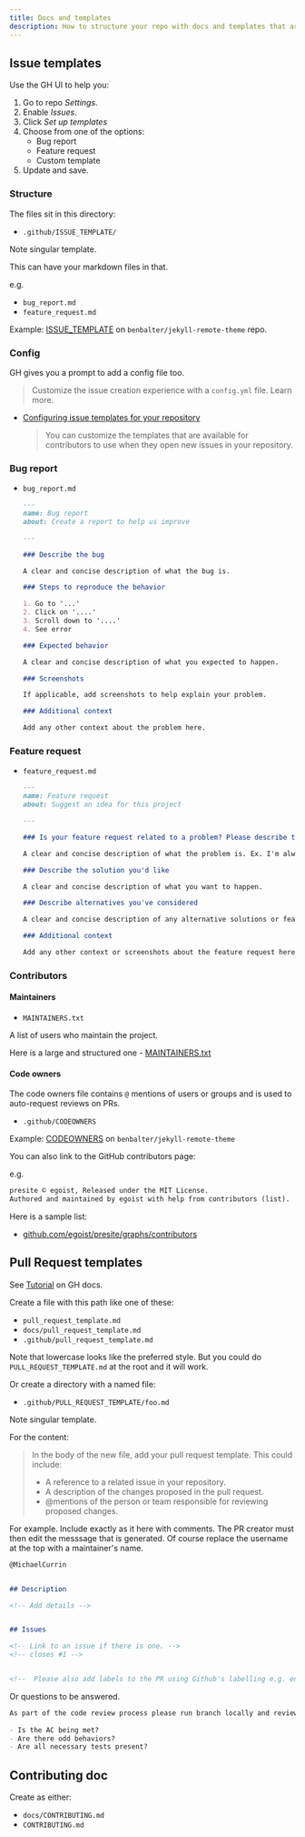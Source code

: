 ```yaml
---
title: Docs and templates
description: How to structure your repo with docs and templates that are used on GitHub
---
```



## Issue templates

Use the GH UI to help you:

1. Go to repo _Settings_.
2. Enable _Issues_.
3. Click _Set up templates_
4. Choose from one of the options:
    - Bug report
    - Feature request
    - Custom template
5. Update and save.

### Structure

The files sit in this directory:

- `.github/ISSUE_TEMPLATE/`

Note singular template.

This can have your markdown files in that.

e.g.

- `bug_report.md`
- `feature_request.md`

Example: [ISSUE_TEMPLATE](https://github.com/benbalter/jekyll-remote-theme/tree/master/.github/ISSUE_TEMPLATE) on `benbalter/jekyll-remote-theme` repo.


### Config

GH gives you a prompt to add a config file too.

> Customize the issue creation experience with a `config.yml` file. Learn more.

- [Configuring issue templates for your repository](https://docs.github.com/en/github/building-a-strong-community/configuring-issue-templates-for-your-repository)
    > You can customize the templates that are available for contributors to use when they open new issues in your repository.


### Bug report

- `bug_report.md`
    ```markdown
    ---
    name: Bug report
    about: Create a report to help us improve

    ---

    ### Describe the bug

    A clear and concise description of what the bug is.

    ### Steps to reproduce the behavior

    1. Go to '...'
    2. Click on '....'
    3. Scroll down to '....'
    4. See error

    ### Expected behavior

    A clear and concise description of what you expected to happen.

    ### Screenshots

    If applicable, add screenshots to help explain your problem.

    ### Additional context

    Add any other context about the problem here.
    ```

### Feature request

- `feature_request.md`
    ```markdown
    ---
    name: Feature request
    about: Suggest an idea for this project

    ---

    ### Is your feature request related to a problem? Please describe the problem you're trying to solve.

    A clear and concise description of what the problem is. Ex. I'm always frustrated when [...]

    ### Describe the solution you'd like

    A clear and concise description of what you want to happen.

    ### Describe alternatives you've considered

    A clear and concise description of any alternative solutions or features you've considered.

    ### Additional context

    Add any other context or screenshots about the feature request here.
    ```


### Contributors

#### Maintainers

- `MAINTAINERS.txt`

A list of users who maintain the project.

Here is a large and structured one - [MAINTAINERS.txt](https://github.com/pressflow/7/blob/master/MAINTAINERS.txt)

#### Code owners

The code owners file contains `@` mentions of users or groups and is used to auto-request reviews on PRs.

- `.github/CODEOWNERS`

Example: [CODEOWNERS](https://github.com/benbalter/jekyll-remote-theme/blob/master/.github/CODEOWNERS) on `benbalter/jekyll-remote-theme`

You can also link to the GitHub contributors page:

e.g.

```markdown
presite © egoist, Released under the MIT License.
Authored and maintained by egoist with help from contributors (list).
```

Here is a sample list:

- [github.com/egoist/presite/graphs/contributors](https://github.com/egoist/presite/graphs/contributors)


## Pull Request templates

See [Tutorial](https://help.github.com/en/github/building-a-strong-community/creating-a-pull-request-template-for-your-repository) on GH docs.

Create a file with this path like one of these:

- `pull_request_template.md`
- `docs/pull_request_template.md`
- `.github/pull_request_template.md`

Note that lowercase looks like the preferred style. But you could do `PULL_REQUEST_TEMPLATE.md` at the root and it will work.

Or create a directory with a named file:

- `.github/PULL_REQUEST_TEMPLATE/foo.md`

Note singular template.

For the content:

> In the body of the new file, add your pull request template. This could include:
>
> - A reference to a related issue in your repository.
> - A description of the changes proposed in the pull request.
> - @mentions of the person or team responsible for reviewing proposed changes.

For example. Include exactly as it here with comments. The PR creator must then edit the messsage that is generated. Of course replace the username at the top with a maintainer's name.

```markdown
@MichaelCurrin


## Description

<!-- Add details -->


## Issues

<!-- Link to an issue if there is one. -->
<!-- closes #1 -->


<!--  Please also add labels to the PR using Github's labelling e.g. enhancement, bug, translation
```

Or questions to be answered.

```markdown
As part of the code review process please run branch locally and review
 
- Is the AC being met?
- Are there odd behaviors?
- Are all necessary tests present?
```


## Contributing doc

Create as either:

- `docs/CONTRIBUTING.md`
- `CONTRIBUTING.md`
